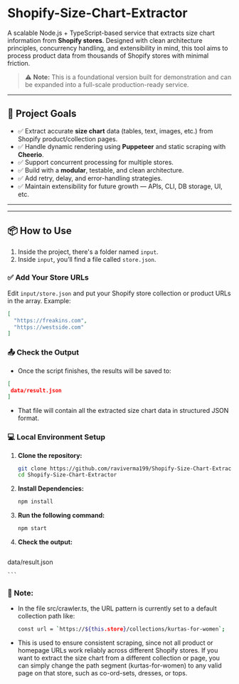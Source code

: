 # Shopify-Size-Chart-Extractor
A scalable Node.js + TypeScript-based service that extracts size chart information from **Shopify stores**. Designed with clean architecture principles, concurrency handling, and extensibility in mind, this tool aims to process product data from thousands of Shopify stores with minimal friction.

> ⚠️ **Note:** This is a foundational version built for demonstration and can be expanded into a full-scale production-ready service.

---

## 📌 Project Goals

- ✅ Extract accurate **size chart** data (tables, text, images, etc.) from Shopify product/collection pages.
- ✅ Handle dynamic rendering using **Puppeteer** and static scraping with **Cheerio**.
- ✅ Support concurrent processing for multiple stores.
- ✅ Build with a **modular**, testable, and clean architecture.
- ✅ Add retry, delay, and error-handling strategies.
- ✅ Maintain extensibility for future growth — APIs, CLI, DB storage, UI, etc.

---

---

## 📦 How to Use

1. Inside the project, there's a folder named `input`.
2. Inside `input`, you’ll find a file called `store.json`.

### ✅ Add Your Store URLs

Edit `input/store.json` and put your Shopify store collection or product URLs in the array. Example:

```json
[
  "https://freakins.com",
  "https://westside.com"
]
```

### 📤 Check the Output
- Once the script finishes, the results will be saved to:
```json
[
 data/result.json
]
```
- That file will contain all the extracted size chart data in structured JSON format.

### 💻 Local Environment Setup

1. **Clone the repository:**

   ```bash
   git clone https://github.com/raviverma199/Shopify-Size-Chart-Extractor.git
   cd Shopify-Size-Chart-Extractor

   ```

2. **Install Dependencies:**

   ```bash
   npm install

   ```

3. **Run the following command:**

   ```bash
   npm start

   ```

4. **Check the output:**

   ```bash
  data/result.json

    ```

### 📌 Note:
- In the file src/crawler.ts, the URL pattern is currently set to a default collection path like:

  ```bash
  const url = `https://${this.store}/collections/kurtas-for-women`;

    ```
- This is used to ensure consistent scraping, since not all product or homepage URLs work reliably across different Shopify stores.
If you want to extract the size chart from a different collection or page, you can simply change the path segment (kurtas-for-women) to any valid page on that store, such as co-ord-sets, dresses, or tops.
